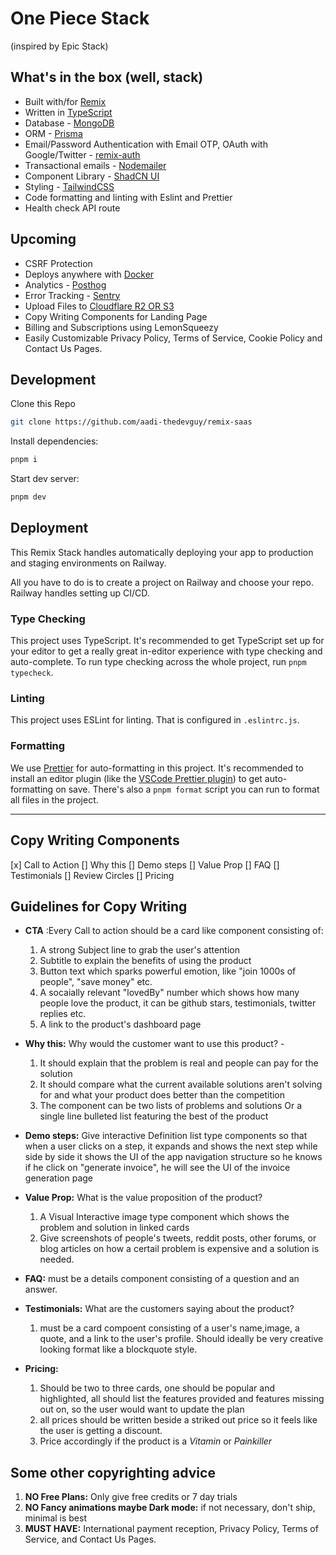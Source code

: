 # One Piece Stack
(inspired by Epic Stack)

## What's in the box (well, stack)

-   Built with/for [Remix](https://remix.run)
-   Written in [TypeScript](https://typescriptlang.org)
-   Database - [MongoDB](https://mongodb.com)
-   ORM - [Prisma](https://prisma.io)
-   Email/Password Authentication with Email OTP, OAuth with Google/Twitter - [remix-auth](https://github.com/sergiodxa/remix-auth/) 
-   Transactional emails - [Nodemailer](https://nodemailer.com/)
-   Component Library - [ShadCN UI](https://ui.shadcn.com/)
-   Styling - [TailwindCSS](https://tailwindcss.com)
-   Code formatting and linting with Eslint and Prettier
-   Health check API route

## Upcoming
-   CSRF Protection
-   Deploys anywhere with [Docker](https://docker.com)
-   Analytics - [Posthog](https://posthog.com)
-   Error Tracking - [Sentry](https://sentry.io)
-   Upload Files to [Cloudflare R2 OR S3](https://www.cloudflare.com/products/r2/)
-   Copy Writing Components for Landing Page
-   Billing and Subscriptions using LemonSqueezy
-   Easily Customizable Privacy Policy, Terms of Service, Cookie Policy and Contact Us Pages.

## Development

Clone this Repo

```sh
git clone https://github.com/aadi-thedevguy/remix-saas
```

Install dependencies:

```sh
pnpm i
```

Start dev server:

```sh
pnpm dev
```

## Deployment

This Remix Stack handles automatically deploying your app to production and staging environments on Railway.

All you have to do is to create a project on Railway and choose your repo. Railway handles setting up CI/CD.

### Type Checking

This project uses TypeScript. It's recommended to get TypeScript set up for your editor to get a really great in-editor experience with type checking and auto-complete. To run type checking across the whole project, run `pnpm typecheck`.

### Linting

This project uses ESLint for linting. That is configured in `.eslintrc.js`.

### Formatting

We use [Prettier](https://prettier.io/) for auto-formatting in this project. It's recommended to install an editor plugin (like the [VSCode Prettier plugin](https://marketplace.visualstudio.com/items?itemName=esbenp.prettier-vscode)) to get auto-formatting on save. There's also a `pnpm format` script you can run to format all files in the project.

<hr />

## Copy Writing Components

[x] Call to Action
[] Why this
[] Demo steps
[] Value Prop
[] FAQ
[] Testimonials
[] Review Circles
[] Pricing

## Guidelines for Copy Writing

-   **CTA** :Every Call to action should be a card like component consisting of:

    1. A strong Subject line to grab the user's attention
    1. Subtitle to explain the benefits of using the product
    1. Button text which sparks powerful emotion, like "join 1000s of people", "save money" etc.
    1. A socaially relevant "lovedBy" number which shows how many people love the product, it can be github stars, testimonials, twitter replies etc.
    1. A link to the product's dashboard page

-   **Why this:** Why would the customer want to use this product? -

    1. It should explain that the problem is real and people can pay for the solution
    2. It should compare what the current available solutions aren't solving for and what your product does better than the competition
    3. The component can be two lists of problems and solutions Or a single line bulleted list featuring the best of the product

-   **Demo steps:** Give interactive Definition list type components so that when a user clicks on a step, it expands and shows the next step while side by side it shows the UI of the app navigation structure so he knows if he click on "generate invoice", he will see the UI of the invoice generation page

-   **Value Prop:** What is the value proposition of the product?

    1. A Visual Interactive image type component which shows the problem and solution in linked cards
    1. Give screenshots of people's tweets, reddit posts, other forums, or blog articles on how a certail problem is expensive and a solution is needed.

-   **FAQ:** must be a details component consisting of a question and an answer.

-   **Testimonials:** What are the customers saying about the product?

    1. must be a card compoent consisting of a user's name,image, a quote, and a link to the user's profile. Should ideally be very creative looking format like a blockquote style.

-   **Pricing:**
    1. Should be two to three cards, one should be popular and highlighted, all should list the features provided and features missing out on, so the user would want to update the plan
    1. all prices should be written beside a striked out price so it feels like the user is getting a discount.
    1. Price accordingly if the product is a _Vitamin_ or _Painkiller_

## Some other copyrighting advice

1. **NO Free Plans:** Only give free credits or 7 day trials
1. **NO Fancy animations maybe Dark mode:** if not necessary, don't ship, minimal is best
1. **MUST HAVE:** International payment reception, Privacy Policy, Terms of Service, and Contact Us Pages.
